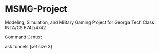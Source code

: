 # MSMG-Project
Modeling, Simulation, and Military Gaming Project for Georgia Tech Class INTA/CS 6742/4742

Command Center:

ask tunnels [set size 3]